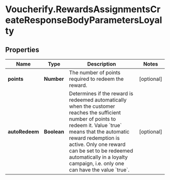 # Voucherify.RewardsAssignmentsCreateResponseBodyParametersLoyalty

## Properties

Name | Type | Description | Notes
------------ | ------------- | ------------- | -------------
**points** | **Number** | The number of points required to redeem the reward. | [optional] 
**autoRedeem** | **Boolean** | Determines if the reward is redeemed automatically when the customer reaches the sufficient number of points to redeem it. Value &#x60;true&#x60; means that the automatic reward redemption is active. Only one reward can be set to be redeemed automatically in a loyalty campaign, i.e. only one can have the value &#x60;true&#x60;. | [optional] 


